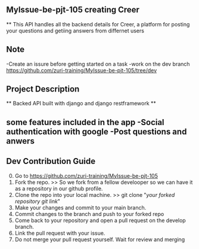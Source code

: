 
## MyIssue-be-pjt-105 creating Creer
** This API handles all the backend details for Creer, a platform for posting your questions and getiing answers from differnet users

## Note
-Create an issure before getting started on a task
-work on the dev branch https://github.com/zuri-training/MyIssue-be-pjt-105/tree/dev 



## Project Description 
** Backed API built with django and django restframework **

**some features included in the app**
-Social authentication with google
-Post questions and anwers
-


## Dev Contribution Guide
0. Go to https://github.com/zuri-training/MyIssue-be-pjt-105
1. Fork the repo. >> So we fork from a fellow develooper so we can have it as a repository in our github profile.
2. Clone the repo into your local machine. >> git clone "_your forked repository git link_"
3. Make your changes and commit to your main branch.
4. Commit changes to the branch and push to your forked repo
5. Come back to your repository and open a pull request on the develop branch.
6. Link the pull request with your issue.
7. Do not merge your pull request yourself. Wait for review and merging 
